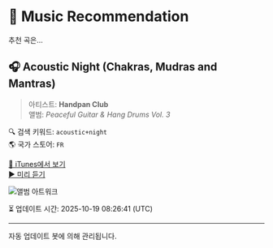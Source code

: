 
# 🎵 Music Recommendation

추천 곡은...

## 🎧 Acoustic Night (Chakras, Mudras and Mantras)  
> 아티스트: **Handpan Club**  
> 앨범: _Peaceful Guitar & Hang Drums Vol. 3_  

🔍 검색 키워드: `acoustic+night`  
🌎 국가 스토어: `FR`

[🔗 iTunes에서 보기](https://music.apple.com/fr/album/acoustic-night-chakras-mudras-and-mantras/1572482118?i=1572482129&uo=4)  
[▶️ 미리 듣기](https://audio-ssl.itunes.apple.com/itunes-assets/AudioPreview115/v4/cf/51/e8/cf51e805-a20c-224b-eb25-d7bee881fdc8/mzaf_14017994039107586262.plus.aac.p.m4a)

![앨범 아트워크](https://is1-ssl.mzstatic.com/image/thumb/Music125/v4/0d/83/f7/0d83f7bb-a8f4-1e4c-0474-be640586bf4c/5903600316562.jpg/100x100bb.jpg)

⏳ 업데이트 시간: 2025-10-19 08:26:41 (UTC)

---
자동 업데이트 봇에 의해 관리됩니다.
